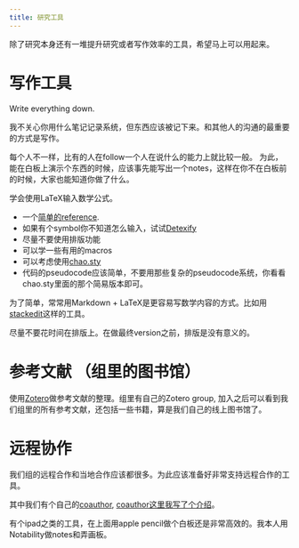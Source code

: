 ```yaml
---
title: 研究工具
---
```


除了研究本身还有一堆提升研究或者写作效率的工具，希望马上可以用起来。

# 写作工具

Write everything down.

我不关心你用什么笔记记录系统，但东西应该被记下来。和其他人的沟通的最重要的方式是写作。

每个人不一样，比有的人在follow一个人在说什么的能力上就比较一般。
为此，能在白板上演示个东西的时候，应该事先能写出一个notes，这样在你不在白板前的时候，大家也能知道你做了什么。

学会使用LaTeX输入数学公式。

 - 一个[简单的reference](http://mohu.org/info/symbols/symbols.htm).
 - 如果有个symbol你不知道怎么输入，试试[Detexify](https://detexify.kirelabs.org/classify.html)
 - 尽量不要使用排版功能
 - 可以学一些有用的macros
 - 可以考虑使用[chao.sty](https://gist.github.com/chaoxu/8a0393e5fe716dcca3c1)
 - 代码的pseudocode应该简单，不要用那些复杂的pseudocode系统，你看看chao.sty里面的那个简易版本即可。

为了简单，常常用Markdown + LaTeX是更容易写数学内容的方式。比如用[stackedit](https://stackedit.io/)这样的工具。

尽量不要花时间在排版上。在做最终version之前，排版是没有意义的。

# 参考文献 （组里的图书馆）

使用[Zotero](https://www.zotero.org/)做参考文献的整理。组里有自己的Zotero group, 加入之后可以看到我们组里的所有参考文献，还包括一些书籍，算是我们自己的线上图书馆了。

# 远程协作

我们组的远程合作和当地合作应该都很多。为此应该准备好非常支持远程合作的工具。

其中我们有个自己的[coauthor](https://coauthor.tcsuestc.com/), [coauthor这里我写了个介绍](https://coauthor.tcsuestc.com/Public/m/MnXmhH8mXXhiYwDFn)。

有个ipad之类的工具，在上面用apple pencil做个白板还是非常高效的。我本人用Notability做notes和弄画板。
